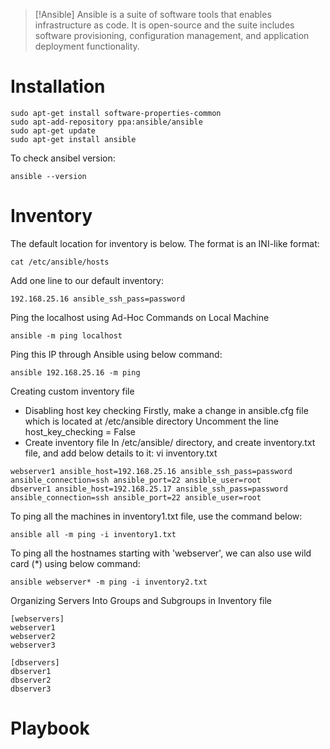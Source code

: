 > [!Ansible]
> Ansible is a suite of software tools that enables infrastructure as code. It is open-source and the suite includes software provisioning, configuration management, and application deployment functionality.

# Installation
```
sudo apt-get install software-properties-common
sudo apt-add-repository ppa:ansible/ansible
sudo apt-get update
sudo apt-get install ansible
```
To check ansibel version:
```
ansible --version
```
# Inventory
The default location for inventory is below. The format is an INI-like format:
```
cat /etc/ansible/hosts
```
Add one line to our default inventory:
```
192.168.25.16 ansible_ssh_pass=password
```
Ping the localhost using Ad-Hoc Commands on Local Machine
```
ansible -m ping localhost
```

Ping this IP through Ansible using below command:
```
ansible 192.168.25.16 -m ping
```
Creating custom inventory file
- Disabling host key checking Firstly, make a change in ansible.cfg file which is located at /etc/ansible directory Uncomment the line host_key_checking = False
- Create inventory file In /etc/ansible/ directory, and create inventory.txt file, and add below details to it: vi inventory.txt
```
webserver1 ansible_host=192.168.25.16 ansible_ssh_pass=password ansible_connection=ssh ansible_port=22 ansible_user=root
dbserver1 ansible_host=192.168.25.17 ansible_ssh_pass=password ansible_connection=ssh ansible_port=22 ansible_user=root
```
To ping all the machines in inventory1.txt file, use the command below:
```
ansible all -m ping -i inventory1.txt
```
To ping all the hostnames starting with 'webserver', we can also use wild card (*) using below command:
```
ansible webserver* -m ping -i inventory2.txt
```
Organizing Servers Into Groups and Subgroups in Inventory file
```
[webservers]
webserver1
webserver2
webserver3

[dbservers]
dbserver1
dbserver2
dbserver3
```
# Playbook



